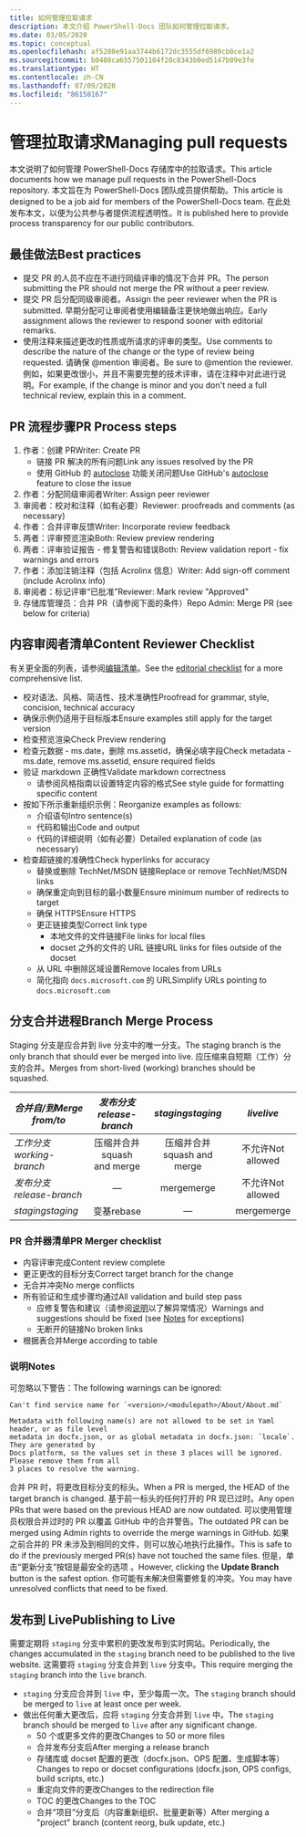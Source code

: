 ```yaml
---
title: 如何管理拉取请求
description: 本文介绍 PowerShell-Docs 团队如何管理拉取请求。
ms.date: 03/05/2020
ms.topic: conceptual
ms.openlocfilehash: af5280e91aa3744b6172dc3555df6989cb0ce1a2
ms.sourcegitcommit: b0488ca6557501184f20c8343b0ed5147b09e3fe
ms.translationtype: HT
ms.contentlocale: zh-CN
ms.lasthandoff: 07/09/2020
ms.locfileid: "86158167"
---
```

# <a name="managing-pull-requests"></a><span data-ttu-id="5e50c-103">管理拉取请求</span><span class="sxs-lookup"><span data-stu-id="5e50c-103">Managing pull requests</span></span>

<span data-ttu-id="5e50c-104">本文说明了如何管理 PowerShell-Docs 存储库中的拉取请求。</span><span class="sxs-lookup"><span data-stu-id="5e50c-104">This article documents how we manage pull requests in the PowerShell-Docs repository.</span></span> <span data-ttu-id="5e50c-105">本文旨在为 PowerShell-Docs 团队成员提供帮助。</span><span class="sxs-lookup"><span data-stu-id="5e50c-105">This article is designed to be a job aid for members of the PowerShell-Docs team.</span></span> <span data-ttu-id="5e50c-106">在此处发布本文，以便为公共参与者提供流程透明性。</span><span class="sxs-lookup"><span data-stu-id="5e50c-106">It is published here to provide process transparency for our public contributors.</span></span>

## <a name="best-practices"></a><span data-ttu-id="5e50c-107">最佳做法</span><span class="sxs-lookup"><span data-stu-id="5e50c-107">Best practices</span></span>

- <span data-ttu-id="5e50c-108">提交 PR 的人员不应在不进行同级评审的情况下合并 PR。</span><span class="sxs-lookup"><span data-stu-id="5e50c-108">The person submitting the PR should not merge the PR without a peer review.</span></span>
- <span data-ttu-id="5e50c-109">提交 PR 后分配同级审阅者。</span><span class="sxs-lookup"><span data-stu-id="5e50c-109">Assign the peer reviewer when the PR is submitted.</span></span> <span data-ttu-id="5e50c-110">早期分配可让审阅者使用编辑备注更快地做出响应。</span><span class="sxs-lookup"><span data-stu-id="5e50c-110">Early assignment allows the reviewer to respond sooner with editorial remarks.</span></span>
- <span data-ttu-id="5e50c-111">使用注释来描述更改的性质或所请求的评审的类型。</span><span class="sxs-lookup"><span data-stu-id="5e50c-111">Use comments to describe the nature of the change or the type of review being requested.</span></span> <span data-ttu-id="5e50c-112">请确保 @mention 审阅者。</span><span class="sxs-lookup"><span data-stu-id="5e50c-112">Be sure to @mention the reviewer.</span></span> <span data-ttu-id="5e50c-113">例如，如果更改很小，并且不需要完整的技术评审，请在注释中对此进行说明。</span><span class="sxs-lookup"><span data-stu-id="5e50c-113">For example, if the change is minor and you don't need a full technical review, explain this in a comment.</span></span>

## <a name="pr-process-steps"></a><span data-ttu-id="5e50c-114">PR 流程步骤</span><span class="sxs-lookup"><span data-stu-id="5e50c-114">PR Process steps</span></span>

1. <span data-ttu-id="5e50c-115">作者：创建 PR</span><span class="sxs-lookup"><span data-stu-id="5e50c-115">Writer: Create PR</span></span>
   - <span data-ttu-id="5e50c-116">链接 PR 解决的所有问题</span><span class="sxs-lookup"><span data-stu-id="5e50c-116">Link any issues resolved by the PR</span></span>
   - <span data-ttu-id="5e50c-117">使用 GitHub 的 [autoclose](https://help.github.com/en/articles/closing-issues-using-keywords) 功能关闭问题</span><span class="sxs-lookup"><span data-stu-id="5e50c-117">Use GitHub's [autoclose](https://help.github.com/en/articles/closing-issues-using-keywords) feature to close the issue</span></span>
1. <span data-ttu-id="5e50c-118">作者：分配同级审阅者</span><span class="sxs-lookup"><span data-stu-id="5e50c-118">Writer: Assign peer reviewer</span></span>
1. <span data-ttu-id="5e50c-119">审阅者：校对和注释（如有必要）</span><span class="sxs-lookup"><span data-stu-id="5e50c-119">Reviewer: proofreads and comments (as necessary)</span></span>
1. <span data-ttu-id="5e50c-120">作者：合并评审反馈</span><span class="sxs-lookup"><span data-stu-id="5e50c-120">Writer: Incorporate review feedback</span></span>
1. <span data-ttu-id="5e50c-121">两者：评审预览渲染</span><span class="sxs-lookup"><span data-stu-id="5e50c-121">Both: Review preview rendering</span></span>
1. <span data-ttu-id="5e50c-122">两者：评审验证报告 - 修复警告和错误</span><span class="sxs-lookup"><span data-stu-id="5e50c-122">Both: Review validation report - fix warnings and errors</span></span>
1. <span data-ttu-id="5e50c-123">作者：添加注销注释（包括 Acrolinx 信息）</span><span class="sxs-lookup"><span data-stu-id="5e50c-123">Writer: Add sign-off comment (include Acrolinx info)</span></span>
1. <span data-ttu-id="5e50c-124">审阅者：标记评审“已批准”</span><span class="sxs-lookup"><span data-stu-id="5e50c-124">Reviewer: Mark review "Approved"</span></span>
1. <span data-ttu-id="5e50c-125">存储库管理员：合并 PR（请参阅下面的条件）</span><span class="sxs-lookup"><span data-stu-id="5e50c-125">Repo Admin: Merge PR (see below for criteria)</span></span>

## <a name="content-reviewer-checklist"></a><span data-ttu-id="5e50c-126">内容审阅者清单</span><span class="sxs-lookup"><span data-stu-id="5e50c-126">Content Reviewer Checklist</span></span>

<span data-ttu-id="5e50c-127">有关更全面的列表，请参阅[编辑清单](editorial-checklist.md)。</span><span class="sxs-lookup"><span data-stu-id="5e50c-127">See the [editorial checklist](editorial-checklist.md) for a more comprehensive list.</span></span>

- <span data-ttu-id="5e50c-128">校对语法、风格、简洁性、技术准确性</span><span class="sxs-lookup"><span data-stu-id="5e50c-128">Proofread for grammar, style, concision, technical accuracy</span></span>
- <span data-ttu-id="5e50c-129">确保示例仍适用于目标版本</span><span class="sxs-lookup"><span data-stu-id="5e50c-129">Ensure examples still apply for the target version</span></span>
- <span data-ttu-id="5e50c-130">检查预览渲染</span><span class="sxs-lookup"><span data-stu-id="5e50c-130">Check Preview rendering</span></span>
- <span data-ttu-id="5e50c-131">检查元数据 - ms.date，删除 ms.assetid，确保必填字段</span><span class="sxs-lookup"><span data-stu-id="5e50c-131">Check metadata - ms.date, remove ms.assetid, ensure required fields</span></span>
- <span data-ttu-id="5e50c-132">验证 markdown 正确性</span><span class="sxs-lookup"><span data-stu-id="5e50c-132">Validate markdown correctness</span></span>
  - <span data-ttu-id="5e50c-133">请参阅风格指南以设置特定内容的格式</span><span class="sxs-lookup"><span data-stu-id="5e50c-133">See style guide for formatting specific content</span></span>
- <span data-ttu-id="5e50c-134">按如下所示重新组织示例：</span><span class="sxs-lookup"><span data-stu-id="5e50c-134">Reorganize examples as follows:</span></span>
  - <span data-ttu-id="5e50c-135">介绍语句</span><span class="sxs-lookup"><span data-stu-id="5e50c-135">Intro sentence(s)</span></span>
  - <span data-ttu-id="5e50c-136">代码和输出</span><span class="sxs-lookup"><span data-stu-id="5e50c-136">Code and output</span></span>
  - <span data-ttu-id="5e50c-137">代码的详细说明（如有必要）</span><span class="sxs-lookup"><span data-stu-id="5e50c-137">Detailed explanation of code (as necessary)</span></span>
- <span data-ttu-id="5e50c-138">检查超链接的准确性</span><span class="sxs-lookup"><span data-stu-id="5e50c-138">Check hyperlinks for accuracy</span></span>
  - <span data-ttu-id="5e50c-139">替换或删除 TechNet/MSDN 链接</span><span class="sxs-lookup"><span data-stu-id="5e50c-139">Replace or remove TechNet/MSDN links</span></span>
  - <span data-ttu-id="5e50c-140">确保重定向到目标的最小数量</span><span class="sxs-lookup"><span data-stu-id="5e50c-140">Ensure minimum number of redirects to target</span></span>
  - <span data-ttu-id="5e50c-141">确保 HTTPS</span><span class="sxs-lookup"><span data-stu-id="5e50c-141">Ensure HTTPS</span></span>
  - <span data-ttu-id="5e50c-142">更正链接类型</span><span class="sxs-lookup"><span data-stu-id="5e50c-142">Correct link type</span></span>
    - <span data-ttu-id="5e50c-143">本地文件的文件链接</span><span class="sxs-lookup"><span data-stu-id="5e50c-143">File links for local files</span></span>
    - <span data-ttu-id="5e50c-144">docset 之外的文件的 URL 链接</span><span class="sxs-lookup"><span data-stu-id="5e50c-144">URL links for files outside of the docset</span></span>
  - <span data-ttu-id="5e50c-145">从 URL 中删除区域设置</span><span class="sxs-lookup"><span data-stu-id="5e50c-145">Remove locales from URLs</span></span>
  - <span data-ttu-id="5e50c-146">简化指向 `docs.microsoft.com` 的 URL</span><span class="sxs-lookup"><span data-stu-id="5e50c-146">Simplify URLs pointing to `docs.microsoft.com`</span></span>

## <a name="branch-merge-process"></a><span data-ttu-id="5e50c-147">分支合并进程</span><span class="sxs-lookup"><span data-stu-id="5e50c-147">Branch Merge Process</span></span>

<span data-ttu-id="5e50c-148">Staging 分支是应合并到 live 分支中的唯一分支。</span><span class="sxs-lookup"><span data-stu-id="5e50c-148">The staging branch is the only branch that should ever be merged into live.</span></span> <span data-ttu-id="5e50c-149">应压缩来自短期（工作）分支的合并。</span><span class="sxs-lookup"><span data-stu-id="5e50c-149">Merges from short-lived (working) branches should be squashed.</span></span>

| <span data-ttu-id="5e50c-150">*合并自/到*</span><span class="sxs-lookup"><span data-stu-id="5e50c-150">*Merge from/to*</span></span>  | <span data-ttu-id="5e50c-151">*发布分支*</span><span class="sxs-lookup"><span data-stu-id="5e50c-151">*release-branch*</span></span> | <span data-ttu-id="5e50c-152">*staging*</span><span class="sxs-lookup"><span data-stu-id="5e50c-152">*staging*</span></span>        | <span data-ttu-id="5e50c-153">*live*</span><span class="sxs-lookup"><span data-stu-id="5e50c-153">*live*</span></span>      |
| ---------------- |:----------------:|:----------------:|:-----------:|
| <span data-ttu-id="5e50c-154">*工作分支*</span><span class="sxs-lookup"><span data-stu-id="5e50c-154">*working-branch*</span></span> | <span data-ttu-id="5e50c-155">压缩并合并</span><span class="sxs-lookup"><span data-stu-id="5e50c-155">squash and merge</span></span> | <span data-ttu-id="5e50c-156">压缩并合并</span><span class="sxs-lookup"><span data-stu-id="5e50c-156">squash and merge</span></span> | <span data-ttu-id="5e50c-157">不允许</span><span class="sxs-lookup"><span data-stu-id="5e50c-157">Not allowed</span></span> |
| <span data-ttu-id="5e50c-158">*发布分支*</span><span class="sxs-lookup"><span data-stu-id="5e50c-158">*release-branch*</span></span> | &mdash;          | <span data-ttu-id="5e50c-159">merge</span><span class="sxs-lookup"><span data-stu-id="5e50c-159">merge</span></span>            | <span data-ttu-id="5e50c-160">不允许</span><span class="sxs-lookup"><span data-stu-id="5e50c-160">Not allowed</span></span> |
| <span data-ttu-id="5e50c-161">*staging*</span><span class="sxs-lookup"><span data-stu-id="5e50c-161">*staging*</span></span>        | <span data-ttu-id="5e50c-162">变基</span><span class="sxs-lookup"><span data-stu-id="5e50c-162">rebase</span></span>           | &mdash;          | <span data-ttu-id="5e50c-163">merge</span><span class="sxs-lookup"><span data-stu-id="5e50c-163">merge</span></span>       |

### <a name="pr-merger-checklist"></a><span data-ttu-id="5e50c-164">PR 合并器清单</span><span class="sxs-lookup"><span data-stu-id="5e50c-164">PR Merger checklist</span></span>

- <span data-ttu-id="5e50c-165">内容评审完成</span><span class="sxs-lookup"><span data-stu-id="5e50c-165">Content review complete</span></span>
- <span data-ttu-id="5e50c-166">更正更改的目标分支</span><span class="sxs-lookup"><span data-stu-id="5e50c-166">Correct target branch for the change</span></span>
- <span data-ttu-id="5e50c-167">无合并冲突</span><span class="sxs-lookup"><span data-stu-id="5e50c-167">No merge conflicts</span></span>
- <span data-ttu-id="5e50c-168">所有验证和生成步骤均通过</span><span class="sxs-lookup"><span data-stu-id="5e50c-168">All validation and build step pass</span></span>
  - <span data-ttu-id="5e50c-169">应修复警告和建议（请参阅[说明](#notes)以了解异常情况）</span><span class="sxs-lookup"><span data-stu-id="5e50c-169">Warnings and suggestions should be fixed (see [Notes](#notes) for exceptions)</span></span>
  - <span data-ttu-id="5e50c-170">无断开的链接</span><span class="sxs-lookup"><span data-stu-id="5e50c-170">No broken links</span></span>
- <span data-ttu-id="5e50c-171">根据表合并</span><span class="sxs-lookup"><span data-stu-id="5e50c-171">Merge according to table</span></span>

### <a name="notes"></a><span data-ttu-id="5e50c-172">说明</span><span class="sxs-lookup"><span data-stu-id="5e50c-172">Notes</span></span>

<span data-ttu-id="5e50c-173">可忽略以下警告：</span><span class="sxs-lookup"><span data-stu-id="5e50c-173">The following warnings can be ignored:</span></span>

```
Can't find service name for `<version>/<modulepath>/About/About.md`
```

```
Metadata with following name(s) are not allowed to be set in Yaml header, or as file level
metadata in docfx.json, or as global metadata in docfx.json: `locale`. They are generated by
Docs platform, so the values set in these 3 places will be ignored. Please remove them from all
3 places to resolve the warning.
```

<span data-ttu-id="5e50c-174">合并 PR 时，将更改目标分支的标头。</span><span class="sxs-lookup"><span data-stu-id="5e50c-174">When a PR is merged, the HEAD of the target branch is changed.</span></span> <span data-ttu-id="5e50c-175">基于前一标头的任何打开的 PR 现已过时。</span><span class="sxs-lookup"><span data-stu-id="5e50c-175">Any open PRs that were based on the previous HEAD are now outdated.</span></span> <span data-ttu-id="5e50c-176">可以使用管理员权限合并过时的 PR 以覆盖 GitHub 中的合并警告。</span><span class="sxs-lookup"><span data-stu-id="5e50c-176">The outdated PR can be merged using Admin rights to override the merge warnings in GitHub.</span></span> <span data-ttu-id="5e50c-177">如果之前合并的 PR 未涉及到相同的文件，则可以放心地执行此操作。</span><span class="sxs-lookup"><span data-stu-id="5e50c-177">This is safe to do if the previously merged PR(s) have not touched the same files.</span></span> <span data-ttu-id="5e50c-178">但是，单击“更新分支”按钮是最安全的选项  。</span><span class="sxs-lookup"><span data-stu-id="5e50c-178">However, clicking the **Update Branch** button is the safest option.</span></span> <span data-ttu-id="5e50c-179">你可能有未解决但需要修复的冲突。</span><span class="sxs-lookup"><span data-stu-id="5e50c-179">You may have unresolved conflicts that need to be fixed.</span></span>

## <a name="publishing-to-live"></a><span data-ttu-id="5e50c-180">发布到 Live</span><span class="sxs-lookup"><span data-stu-id="5e50c-180">Publishing to Live</span></span>

<span data-ttu-id="5e50c-181">需要定期将 `staging` 分支中累积的更改发布到实时网站。</span><span class="sxs-lookup"><span data-stu-id="5e50c-181">Periodically, the changes accumulated in the `staging` branch need to be published to the live website.</span></span> <span data-ttu-id="5e50c-182">这需要将 `staging` 分支合并到 `live` 分支中。</span><span class="sxs-lookup"><span data-stu-id="5e50c-182">This require merging the `staging` branch into the `live` branch.</span></span>

- <span data-ttu-id="5e50c-183">`staging` 分支应合并到 `live` 中，至少每周一次。</span><span class="sxs-lookup"><span data-stu-id="5e50c-183">The `staging` branch should be merged to `live` at least once per week.</span></span>
- <span data-ttu-id="5e50c-184">做出任何重大更改后，应将 `staging` 分支合并到 `live` 中。</span><span class="sxs-lookup"><span data-stu-id="5e50c-184">The `staging` branch should be merged to `live` after any significant change.</span></span>
  - <span data-ttu-id="5e50c-185">50 个或更多文件的更改</span><span class="sxs-lookup"><span data-stu-id="5e50c-185">Changes to 50 or more files</span></span>
  - <span data-ttu-id="5e50c-186">合并发布分支后</span><span class="sxs-lookup"><span data-stu-id="5e50c-186">After merging a release branch</span></span>
  - <span data-ttu-id="5e50c-187">存储库或 docset 配置的更改（docfx.json、OPS 配置、生成脚本等）</span><span class="sxs-lookup"><span data-stu-id="5e50c-187">Changes to repo or docset configurations (docfx.json, OPS configs, build scripts, etc.)</span></span>
  - <span data-ttu-id="5e50c-188">重定向文件的更改</span><span class="sxs-lookup"><span data-stu-id="5e50c-188">Changes to the redirection file</span></span>
  - <span data-ttu-id="5e50c-189">TOC 的更改</span><span class="sxs-lookup"><span data-stu-id="5e50c-189">Changes to the TOC</span></span>
  - <span data-ttu-id="5e50c-190">合并“项目”分支后（内容重新组织、批量更新等）</span><span class="sxs-lookup"><span data-stu-id="5e50c-190">After merging a "project" branch (content reorg, bulk update, etc.)</span></span>
